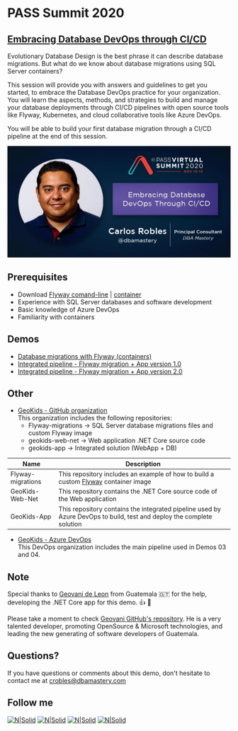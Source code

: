 # PASS Summit 2020
## [Embracing Database DevOps through CI/CD](https://www.pass.org/summit/2020/Learn/Session-Details/sid/104708)

Evolutionary Database Design is the best phrase it can describe database migrations. But what do we know about database migrations using SQL Server containers?

This session will provide you with answers and guidelines to get you started, to embrace the Database DevOps practice for your organization. You will learn the aspects, methods, and strategies to build and manage your database deployments through CI/CD pipelines with open source tools like Flyway, Kubernetes, and cloud collaborative tools like Azure DevOps.

You will be able to build your first database migration through a CI/CD pipeline at the end of this session.

[![N|Solid](./Summit-CarlosRobles-1.png)](https://bit.ly/2P33nGz)

## **Prerequisites**  
* Download [Flyway comand-line](https://flywaydb.org/download/) | [container](https://hub.docker.com/r/flyway/flyway)
* Experience with SQL Server databases and software development
* Basic knowledge of Azure DevOps
* Familiarity with containers

## **Demos**  
* [Database migrations with Flyway (containers)](Demo_01)
* [Integrated pipeline - Flyway migration + App version 1.0](Demo_02)
* [Integrated pipeline - Flyway migration + App version 2.0](Demo_03)

## **Other**  
* [GeoKids - GitHub organization](https://github.com/geo-kids)  
This organization includes the following repositories:
    * Flyway-migrations -> SQL Server database migrations files and custom Flyway image
    * geokids-web-net -> Web application .NET Core source code
    * geokids-app -> Integrated solution (WebApp + DB)
    
| Name      | Description |
| ----------- | ----------- |
| Flyway-migrations      | This repository includes an example of how to build a custom [Flyway]() container image|
| GeoKids-Web-Net   | This repository contains the .NET Core source code of the Web application|
| GeoKids-App   |This repository contains the integrated pipeline used by Azure DevOps to build, test and deploy the complete solution|


* [GeoKids - Azure DevOps](https://dev.azure.com/GeoKids/)  
This DevOps organization includes the main pipeline used in Demos 03 and 04.

## Note
Special thanks to [Geovani de Leon](https://www.linkedin.com/in/geovani-de-león-5a315359/) from Guatemala 🇬🇹 for the help, developing the .NET Core app for this demo. 👍 🚀

Please take a moment to check [Geovani GitHub's repository](https://github.com/yovafree). He is a very talented developer, promoting OpenSource & Microsoft technologies, and leading the new generating of software developers of Guatemala.

## Questions?
If you have questions or comments about this demo, don't hesitate to contact me at <crobles@dbamastery.com>

## Follow me
[![N|Solid](http://dbamastery.com/wp-content/uploads/2018/08/if_twitter_circle_color_107170.png)](https://twitter.com/dbamastery) [![N|Solid](http://dbamastery.com/wp-content/uploads/2018/08/if_github_circle_black_107161.png)](https://github.com/dbamaster) [![N|Solid](http://dbamastery.com/wp-content/uploads/2018/08/if_linkedin_circle_color_107178.png)](https://www.linkedin.com/in/croblesdba/) [![N|Solid](http://dbamastery.com/wp-content/uploads/2018/08/if_browser_1055104.png)](http://dbamastery.com/)
